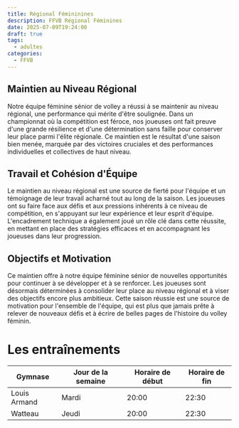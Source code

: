 ```yaml
---
title: Régional Fémininines
description: FFVB Régional Féminines
date: 2025-07-09T19:24:00
draft: true
tags:
  - adultes
categories:
  - FFVB
---
```


## Maintien au Niveau Régional

Notre équipe féminine sénior de volley a réussi à se maintenir au niveau régional, une performance qui mérite d'être
soulignée. Dans un championnat où la compétition est féroce, nos joueuses ont fait preuve d'une grande résilience et
d'une détermination sans faille pour conserver leur place parmi l'élite régionale. Ce maintien est le résultat d'une
saison bien menée, marquée par des victoires cruciales et des performances individuelles et collectives de haut niveau.

## Travail et Cohésion d'Équipe

Le maintien au niveau régional est une source de fierté pour l'équipe et un témoignage de leur travail acharné tout au
long de la saison. Les joueuses ont su faire face aux défis et aux pressions inhérents à ce niveau de compétition, en
s'appuyant sur leur expérience et leur esprit d'équipe. L'encadrement technique a également joué un rôle clé dans cette
réussite, en mettant en place des stratégies efficaces et en accompagnant les joueuses dans leur progression.

## Objectifs et Motivation

Ce maintien offre à notre équipe féminine sénior de nouvelles opportunités pour continuer à se développer et à se
renforcer. Les joueuses sont désormais déterminées à consolider leur place au niveau régional et à viser des objectifs
encore plus ambitieux. Cette saison réussie est une source de motivation pour l'ensemble de l'équipe, qui est plus que
jamais prête à relever de nouveaux défis et à écrire de belles pages de l'histoire du volley féminin.

# Les entraînements

| Gymnase      | Jour de la semaine | Horaire de début | Horaire de fin |
| ------------ | ------------------ | ---------------- | -------------- |
| Louis Armand | Mardi              | 20:00            | 22:30          |
| Watteau      | Jeudi              | 20:00            | 22:30          |
